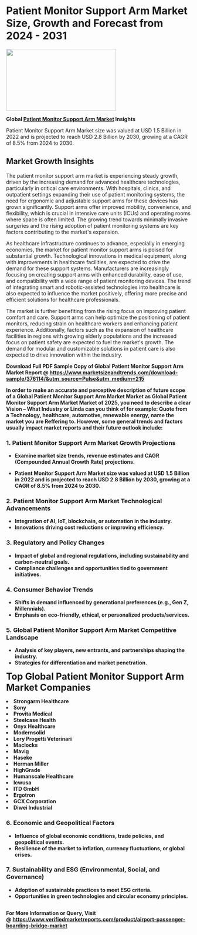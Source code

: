 <H1>Patient Monitor Support Arm Market Size, Growth and Forecast from 2024 - 2031</H1><img class="aligncenter size-medium wp-image-584254" src="https://thirdeyenews.in/wp-content/uploads/2024/09/Global-Market-Research-300x168.jpeg" alt="" width="300" height="168" /><p><strong>Global&nbsp;<a href="https://www.marketsizeandtrends.com/download-sample/376114/&amp;utm_source=Pulse&amp;utm_medium=215">Patient Monitor Support Arm Market</a> Insights</strong></p><p>Patient Monitor Support Arm Market size was valued at USD 1.5 Billion in 2022 and is projected to reach USD 2.8 Billion by 2030, growing at a CAGR of 8.5% from 2024 to 2030.</p><p><h2>Market Growth Insights</h2> <p>The patient monitor support arm market is experiencing steady growth, driven by the increasing demand for advanced healthcare technologies, particularly in critical care environments. With hospitals, clinics, and outpatient settings expanding their use of patient monitoring systems, the need for ergonomic and adjustable support arms for these devices has grown significantly. Support arms offer improved mobility, convenience, and flexibility, which is crucial in intensive care units (ICUs) and operating rooms where space is often limited. The growing trend towards minimally invasive surgeries and the rising adoption of patient monitoring systems are key factors contributing to the market's expansion.</p> <p><strong></strong></p> <p>As healthcare infrastructure continues to advance, especially in emerging economies, the market for patient monitor support arms is poised for substantial growth. Technological innovations in medical equipment, along with improvements in healthcare facilities, are expected to drive the demand for these support systems. Manufacturers are increasingly focusing on creating support arms with enhanced durability, ease of use, and compatibility with a wide range of patient monitoring devices. The trend of integrating smart and robotic-assisted technologies into healthcare is also expected to influence the market positively, offering more precise and efficient solutions for healthcare professionals.</p> <p>The market is further benefiting from the rising focus on improving patient comfort and care. Support arms can help optimize the positioning of patient monitors, reducing strain on healthcare workers and enhancing patient experience. Additionally, factors such as the expansion of healthcare facilities in regions with growing elderly populations and the increased focus on patient safety are expected to fuel the market's growth. The demand for modular and customizable solutions in patient care is also expected to drive innovation within the industry.</p> <p><strong></p><p><span class=""><strong>Download Full PDF Sample Copy of Global Patient Monitor Support Arm Market Report</strong> @ <a href="https://www.marketsizeandtrends.com/download-sample/376114/&amp;utm_source=Pulse&amp;utm_medium=215" target="_blank">https://www.marketsizeandtrends.com/download-sample/376114/&amp;utm_source=Pulse&amp;utm_medium=215</a></span></p><p>In order to make an accurate and perceptive description of future scope of a Global&nbsp;Patient Monitor Support Arm Market Market as Global&nbsp;Patient Monitor Support Arm Market Market of 2025, you need to describe a clear Vision &ndash; What Industry or Linda can you think of for example: Quote from a Technology, healthcare, automotive, renewable energy, name the market you are Reffering to. However, some general trends and factors usually impact market reports and their future outlook include:</p><h3>1.&nbsp;<strong>Patient Monitor Support Arm Market Growth Projections</strong></h3><ul><li>Examine market size trends, revenue estimates and CAGR (Compounded Annual Growth Rate) projections.</li><li><p>Patient Monitor Support Arm Market size was valued at USD 1.5 Billion in 2022 and is projected to reach USD 2.8 Billion by 2030, growing at a CAGR of 8.5% from 2024 to 2030.</p></li></ul><h3>2.&nbsp;<strong>Patient Monitor Support Arm Market Technological Advancements</strong></h3><ul><li>Integration of AI, IoT, blockchain, or automation in the industry.</li><li>Innovations driving cost reductions or improving efficiency.</li></ul><h3>3.&nbsp;<strong>Regulatory and Policy Changes</strong></h3><ul><li>Impact of global and regional regulations, including sustainability and carbon-neutral goals.</li><li>Compliance challenges and opportunities tied to government initiatives.</li></ul><h3>4.&nbsp;<strong>Consumer Behavior Trends</strong></h3><ul><li>Shifts in demand influenced by generational preferences (e.g., Gen Z, Millennials).</li><li>Emphasis on eco-friendly, ethical, or personalized products/services.</li></ul><h3>5.&nbsp;<strong>Global Patient Monitor Support Arm Market Competitive Landscape</strong></h3><ul><li>Analysis of key players, new entrants, and partnerships shaping the industry.</li><li>Strategies for differentiation and market penetration.</li></ul><p data-pm-slice="1 1 []"><span style="color: inherit; font-family: inherit; font-size: 25px;">Top Global Patient Monitor Support Arm Market Companies</span></p><div class="" data-test-id=""><p><li>Strongarm Healthcare</li><li> Sony</li><li> Provita Medical</li><li> Steelcase Health</li><li> Onyx Healthcare</li><li> Modernsolid</li><li> Lory Progetti Veterinari</li><li> Maclocks</li><li> Mavig</li><li> Haseke</li><li> Herman Miller</li><li> HighGrade</li><li> Humanscale Healthcare</li><li> Icwusa</li><li> ITD GmbH</li><li> Ergotron</li><li> GCX Corporation</li><li> Diwei Industrial</li></p></div><h3>6.&nbsp;<strong>Economic and Geopolitical Factors</strong></h3><ul><li>Influence of global economic conditions, trade policies, and geopolitical events.</li><li>Resilience of the market to inflation, currency fluctuations, or global crises.</li></ul><h3>7.&nbsp;<strong>Sustainability and ESG (Environmental, Social, and Governance)</strong></h3><ul><li>Adoption of sustainable practices to meet ESG criteria.</li><li>Opportunities in green technologies and circular economy principles.</li></ul><h2><strong style="font-size: 14px;">For More Information or Query, Visit @&nbsp;</strong><a style="background-color: #ffffff; font-size: 14px;" href="https://www.marketsizeandtrends.com/report/patient-monitor-support-arm-market/" target="_blank">https://www.verifiedmarketreports.com/product/airport-passenger-boarding-bridge-market</a></h2>
